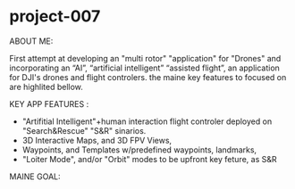 # project-007

ABOUT ME:

First attempt at developing an "multi rotor" "application" for "Drones" and incorporating an “AI”, “artificial intelligent” “assisted flight”, an application for DJI's drones and flight controlers. the maine key features to focused on are highlited bellow.

KEY APP FEATURES :
* "Artifitial Intelligent"+human interaction flight controler deployed on "Search&Rescue" "S&R" sinarios.
* 3D Interactive Maps, and 3D FPV Views,
* Waypoints, and Templates w/predefined waypoints, landmarks,    
* "Loiter Mode", and/or "Orbit" modes to be upfront key feture, as S&R 

MAINE GOAL: 

